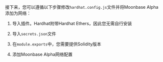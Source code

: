 接下来，您可以遵循以下步骤修改`hardhat.config.js`文件并将Moonbase Alpha添加为网络：

1. 导入插件。Hardhat附带Hardhat Ethers，因此您无需自行安装

2. 导入`secrets.json`文件

3. 在`module.exports`中，您需要提供Solidity版本

4. 添加Moonbase Alpha网络配置